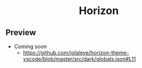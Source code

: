<div align = "center">

# Horizon 

</div>

## Preview

* Coming soon
  - https://github.com/jolaleye/horizon-theme-vscode/blob/master/src/dark/globals.json#L11
